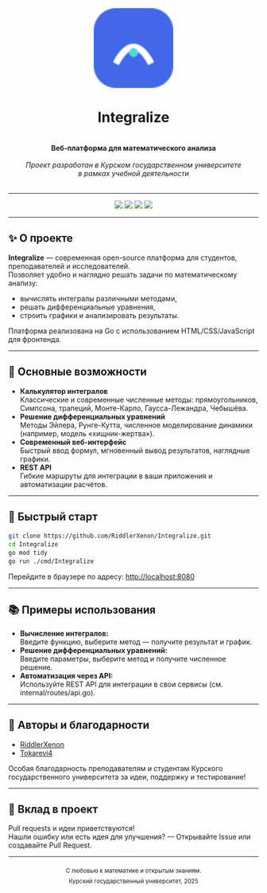 <div align="center">
  <img src="static/images/logo.svg" width="160" alt="Integralize Logo"/>
  <h1>Integralize</h1>
  <br>
  <b>Веб‑платформа для математического анализа</b>
  <br><br>
  <i>
    Проект разработан в Курском государственном университете<br>
    в рамках учебной деятельности
  </i>
  <br><br>
</div>

---

<p align="center">
  <img src="https://img.shields.io/badge/Go-%2347d9c4.svg?style=flat&logo=go&logoColor=white"/>
  <img src="https://img.shields.io/badge/HTML5-%23e34c26.svg?style=flat&logo=html5&logoColor=white"/>
  <img src="https://img.shields.io/badge/CSS3-%231572b6.svg?style=flat&logo=css3&logoColor=white"/>
  <img src="https://img.shields.io/badge/JavaScript-%23f7df1e.svg?style=flat&logo=javascript&logoColor=black"/>
</p>

---

## ✨ О проекте

**Integralize** — современная open-source платформа для студентов, преподавателей и исследователей.  
Позволяет удобно и наглядно решать задачи по математическому анализу:  
- вычислять интегралы различными методами,
- решать дифференциальные уравнения,
- строить графики и анализировать результаты.

Платформа реализована на Go с использованием HTML/CSS/JavaScript для фронтенда.

---

## 🚀 Основные возможности

- **Калькулятор интегралов**  
  Классические и современные численные методы: прямоугольников, Симпсона, трапеций, Монте-Карло, Гаусса-Лежандра, Чебышёва.
- **Решение дифференциальных уравнений**  
  Методы Эйлера, Рунге-Кутта, численное моделирование динамики (например, модель «хищник-жертва»).
- **Современный веб-интерфейс**  
  Быстрый ввод формул, мгновенный вывод результатов, наглядные графики.
- **REST API**  
  Гибкие маршруты для интеграции в ваши приложения и автоматизации расчётов.

---

## 🏁 Быстрый старт

```bash
git clone https://github.com/RiddlerXenon/Integralize.git
cd Integralize
go mod tidy
go run ./cmd/Integralize
```

Перейдите в браузере по адресу: [http://localhost:8080](http://localhost:8080)

---

## 📚 Примеры использования

- **Вычисление интегралов:**  
  Введите функцию, выберите метод — получите результат и график.
- **Решение дифференциальных уравнений:**  
  Введите параметры, выберите метод и получите численное решение.
- **Автоматизация через API:**  
  Используйте REST API для интеграции в свои сервисы (см. internal/routes/api.go).

---

## 🤝 Авторы и благодарности

- [RiddlerXenon](https://github.com/RiddlerXenon)
- [Tokarevi4](https://github.com/Tokarevi4)

Особая благодарность преподавателям и студентам Курского государственного университета за идеи, поддержку и тестирование!

---

## 💬 Вклад в проект

Pull requests и идеи приветствуются!  
Нашли ошибку или есть идея для улучшения? — Открывайте Issue или создавайте Pull Request.

---

<div align="center">
  <sub>С любовью к математике и открытым знаниям.<br>
  Курский государственный университет, 2025</sub>
</div>
